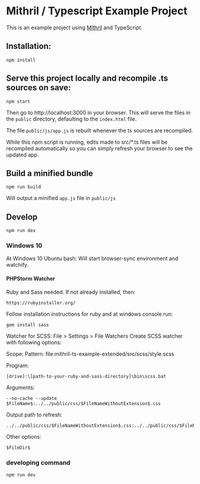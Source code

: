 # Mithril / Typescript Example Project

This is an example project using [Mithril](https://mithril.js.org/) and TypeScript.

## Installation:

    npm install

## Serve this project locally and recompile .ts sources on save:

    npm start

Then go to http://localhost:3000 in your browser. This will serve the files in the `public` directory, defaulting to the `index.html` file.

The file `public/js/app.js` is rebuilt whenever the ts sources are recompiled.

While this npm script is running, edits made to src/*.ts files will be recompiled automatically so you can simply refresh your browser to see the updated app.

## Build a minified bundle

    npm run build

Will output a minified `app.js` file in `public/js`



## Develop

    npm run dev

### Windows 10

At Windows 10 Ubuntu bash: Will start browser-sync environment and watchify.


#### PHPStorm Watcher

Ruby and Sass needed. If not already installed, then:

    https://rubyinstaller.org/

Follow installation instructions for ruby and at windows console run:

    gem install sass



Watcher for SCSS:
File > Settings > File Watchers
Create SCSS watcher with following options:

Scope:
Pattern:
    file:mithril-ts-example-extended/src/scss/style.scss

Program:

    [drive]:\[path-to-your-ruby-and-sass-directory]\bin\scss.bat

Arguments:

    --no-cache --update $FileName$:../../public/css/$FileNameWithoutExtension$.css

Output path to refresh:

    ../../public/css/$FileNameWithoutExtension$.css:../../public/css/$FileNameWithoutExtension$.css.map

Other options:

    $FileDir$


### developing command

    npm run dev